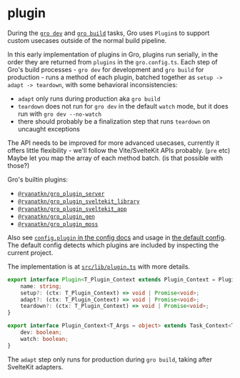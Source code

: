 # plugin

During the [`gro dev`](dev.md) and [`gro build`](build.md) tasks,
Gro uses `Plugin`s to support custom usecases outside of the normal build pipeline.

In this early implementation of plugins in Gro,
plugins run serially, in the order they are returned from `plugins` in the `gro.config.ts`.
Each step of Gro's build processes - `gro dev` for development and `gro build` for production -
runs a method of each plugin, batched together as `setup -> adapt -> teardown`,
with some behavioral inconsistencies:

- `adapt` only runs during production aka `gro build`
- `teardown` does not run for `gro dev` in the default `watch` mode,
  but it does run with `gro dev --no-watch`
- there should probably be a finalization step that runs `teardown` on uncaught exceptions

The API needs to be improved for more advanced usecases,
currently it offers little flexibility -
we'll follow the Vite/SvelteKit APIs probably. (`pre` etc)
Maybe let you map the array of each method batch. (is that possible with those?)

Gro's builtin plugins:

- [`@ryanatkn/gro_plugin_server`](../lib/gro_plugin_server.ts)
- [`@ryanatkn/gro_plugin_sveltekit_library`](../lib/gro_plugin_sveltekit_library.ts)
- [`@ryanatkn/gro_plugin_sveltekit_app`](../lib/gro_plugin_sveltekit_app.ts)
- [`@ryanatkn/gro_plugin_gen`](../lib/gro_plugin_gen.ts)
- [`@ryanatkn/gro_plugin_moss`](../lib/gro_plugin_moss.ts)

Also see [`config.plugin` in the config docs](config.md#plugin)
and usage in [the default config](../lib/gro.config.default.ts).
The default config detects which plugins are included by inspecting the current project.

The implementation is at [`src/lib/plugin.ts`](../lib/plugin.ts) with more details.

```ts
export interface Plugin<T_Plugin_Context extends Plugin_Context = Plugin_Context> {
	name: string;
	setup?: (ctx: T_Plugin_Context) => void | Promise<void>;
	adapt?: (ctx: T_Plugin_Context) => void | Promise<void>;
	teardown?: (ctx: T_Plugin_Context) => void | Promise<void>;
}

export interface Plugin_Context<T_Args = object> extends Task_Context<T_Args> {
	dev: boolean;
	watch: boolean;
}
```

The `adapt` step only runs for production during `gro build`, taking after SvelteKit adapters.
